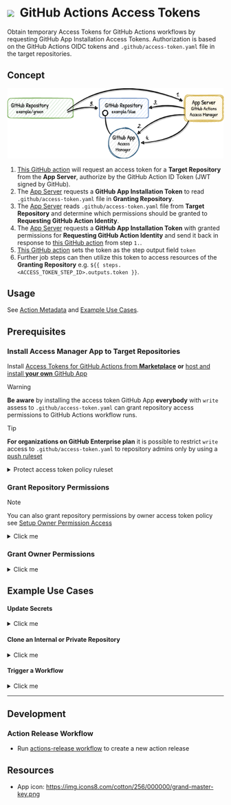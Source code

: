 # ![](https://img.icons8.com/cotton/64/000000/grand-master-key.png)&nbsp; GitHub Actions Access Tokens

Obtain temporary Access Tokens for GitHub Actions workflows by requesting GitHub App Installation Access Tokens.
Authorization is based on the GitHub Actions OIDC tokens and `.github/access-token.yaml` file in the target repositories.

## Concept
<p>
  <picture>
    <source media="(prefers-color-scheme: dark)"
      srcset="/action/docs/workflow_dark.png">
    <img alt="" src="/action/docs/workflow.png">
  </picture>
</p>

1. [This GitHub action](https://github.com/marketplace/actions/access-tokens-for-github-actions) will request an access token for a **Target Repository** from the **App Server**, authorize by the GitHub Action ID Token (JWT signed by GitHub).
2. The [App Server](/server) requests a **GitHub App Installation Token** to read `.github/access-token.yaml` file in **Granting Repository**.
3. The [App Server](/server) reads `.github/access-token.yaml` file from **Target Repository** and determine which permissions should be granted to **Requesting GitHub Action Identity**.
4. The [App Server](/server) requests a **GitHub App Installation Token** with granted permissions for **Requesting GitHub Action Identity** and send it back in response to [this GitHub action](https://github.com/marketplace/actions/access-manager-for-github-actions) from step `1.`.
5. [This GitHub action](https://github.com/marketplace/actions/access-tokens-for-github-actions) sets the token as the step output field `token`
6. Further job steps can then utilize this token to access resources of the **Granting Repository** e.g. `${{ steps.<ACCESS_TOKEN_STEP_ID>.outputs.token }}`.

## Usage
See [Action Metadata](/action/action.yaml) and [Example Use Cases](#example-use-cases).

## Prerequisites

### Install Access Manager App to Target Repositories

Install [Access Tokens for GitHub Actions from **Marketplace**](https://github.com/marketplace/access-manager-for-github-actions)
 **or** [host and install **your own** GitHub App](/server/README.md)

> [!WARNING]
> **Be aware** by installing the access token GitHub App **everybody** with `write` assess to `.github/access-token.yaml` can grant repository access permissions to GitHub Actions workflow runs.

> [!TIP]
> **For organizations on GitHub Enterprise plan** it is possible to restrict `write` access to `.github/access-token.yaml` to repository admins only by using a [push ruleset](https://docs.github.com/en/repositories/configuring-branches-and-merges-in-your-repository/managing-rulesets/about-rulesets#push-rulesets)
<details><summary>Protect access token policy ruleset</summary>
  
  - [Create a new push ruleset](https://github.com/organizations/YOUR-ORGANIZATION/settings/rules/new?target=push)
- Set `Ruleset Name` to `Protect access token policy`
- Set `Enforcement status` to `Active`
- Hit `Add bypass`, select `Repository admin` and hit `Add selected`
- Set `Target repositories` to `All repositories`
- Enable `Restrict file paths`, hit `Add file path`, set `File path` to `.github/access-token.yaml` and hit `Add file path`
- Hit `Create` button

 </details>

### Grant Repository Permissions
> [!Note]
> You can also grant repository permissions by owner access token policy see [Setup Owner Permission Access](#grant-owner-permissions)

<details><summary>Click me</summary>

To grant repository permission create an `access-token.yaml` file within the `.github/` directory of the target repository with [this template content](/actions/docs/access-token.repo-template.yaml)


#### Repository Access Policy Example

</details>

### Grant Owner Permissions
<details><summary>Click me</summary>

To grant owner specific or owner wide permission create a `OWNER/.github-access-token` repository and create an `access-token.yaml` file at root of the repository with [this template content](/actions/docs/access-token.owner-template.yaml)

</details>

## Example Use Cases

#### Update Secrets
<details><summary>Click me</summary>

```yaml
on:
  workflow_dispatch:
  schedule:
    - cron: '0 12 * * *' # every day at 12:00 UTC

jobs:
  update-secret:
    runs-on: ubuntu-latest
    permissions:
      id-token: write
      
    steps:
      - uses: qoomon/actions--access-token@v3
        id: access-token
        with:
          permissions: |
              secrets: write

      - name: Update secret
        run: >- 
          gh secret 
          set 'API_KEY' 
          --body "$(date +%s)" 
          --repo ${{ github.repository }}
        env:
          GITHUB_TOKEN: ${{ steps.access-token.outputs.token }}

  read-secret:
    needs: update-secret
    runs-on: ubuntu-latest
    steps:
      - run: echo ${{ secrets.API_KEY }}
```

 </details>

#### Clone an Internal or Private Repository
<details><summary>Click me</summary>

```yaml
name: GitHub Actions Access Manager Example
on:
  workflow_dispatch:
  push:
    branches:
      - main

jobs:
  checkout:
    runs-on: ubuntu-latest
    permissions:
      contents: read
      id-token: write

    steps:
      - uses: qoomon/actions--access-token@v3
        id: access-token
        with:
          repository: [target repository]
          permissions: |
            contents: read

      - uses: actions/checkout@v4
        with:
          repository: [target repository]
          token: ${{ steps.access-token.outputs.token }}
```

 </details>

#### Trigger a Workflow
<details><summary>Click me</summary>

```yaml
on:
workflow_dispatch:
push:
  branches:
    - main

permissions:
id-token: write

jobs:
build:
  runs-on: ubuntu-latest
  steps:
    - uses: qoomon/actions--access-token@v3
      id: access-token
      with:
        permissions: |
          actions: write
          
    - name: Trigger workflow
      run: >-
        gh workflow 
        run [target workflow].yml
        --field logLevel=debug
      env:
        GITHUB_TOKEN: ${{steps.access-token.outputs.token}}
    # ...
```

</details>

---

## Development

### Action Release Workflow
- Run [actions-release workflow](https://github.com/qoomon/actions--access-token/actions/workflows/action-release.yml) to create a new action release

## Resources
* App icon: https://img.icons8.com/cotton/256/000000/grand-master-key.png

